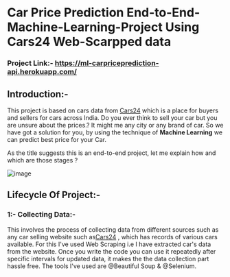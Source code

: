 # Car Price Prediction End-to-End-Machine-Learning-Project Using Cars24 Web-Scarpped data

### Project Link:- https://ml-carpriceprediction-api.herokuapp.com/

## Introduction:-

This project is based on cars data from [Cars24](https://www.cars24.com/) which is a place for buyers and sellers for cars across India. Do you ever think to sell your car but you are unsure about the prices.? It might me any city or any brand of car. So we have got a solution for you, by using the technique of **Machine Learning** we can predict best price for your Car.

As the title suggests this is an end-to-end project, let me explain how and which are those stages ?

![image](https://user-images.githubusercontent.com/99324199/177263229-4b66b842-3d7f-4f63-a525-99123f934373.png)

## Lifecycle Of Project:-

### 1:- Collecting Data:-

This involves the process of collecting data from different sources such as any car selling website such as[Cars24](https://www.cars24.com/) , which has records of various cars available. For this I've used Web Scraping i.e I have extracted car's data from the website. Once you write the code you can use it repeatedly after specific intervals for updated data, it makes the the data collection part hassle free. The tools I've used are @Beautiful Soup & @Selenium.

  
